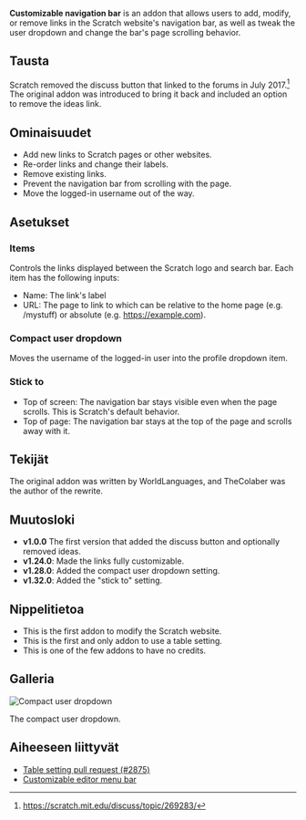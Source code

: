 ---
---

**Customizable navigation bar** is an addon that allows users to add, modify, or remove links in the Scratch website's navigation bar, as well as tweak the user dropdown and change the bar's page scrolling behavior.

## Tausta

Scratch removed the discuss button that linked to the forums in July 2017.[^1] The original addon was introduced to bring it back and included an option to remove the ideas link.

## Ominaisuudet

- Add new links to Scratch pages or other websites.
- Re-order links and change their labels.
- Remove existing links.
- Prevent the navigation bar from scrolling with the page.
- Move the logged-in username out of the way.

## Asetukset

### Items

Controls the links displayed between the Scratch logo and search bar. Each item has the following inputs:

- Name: The link's label
- URL: The page to link to which can be relative to the home page (e.g. /mystuff) or absolute (e.g. https://example.com).

### Compact user dropdown

Moves the username of the logged-in user into the profile dropdown item.

### Stick to

- Top of screen: The navigation bar stays visible even when the page scrolls. This is Scratch's default behavior.
- Top of page: The navigation bar stays at the top of the page and scrolls away with it.

## Tekijät

The original addon was written by WorldLanguages, and TheColaber was the author of the rewrite.

## Muutosloki

- **v1.0.0** The first version that added the discuss button and optionally removed ideas.
- **v1.24.0**: Made the links fully customizable.
- **v1.28.0**: Added the compact user dropdown setting.
- **v1.32.0**: Added the "stick to" setting.

## Nippelitietoa

- This is the first addon to modify the Scratch website.
- This is the first and only addon to use a table setting.
- This is one of the few addons to have no credits.

## Galleria

![Compact user dropdown](/assets/img/addons/docs/compact-nav-dropdown.png)

The compact user dropdown.

## Aiheeseen liittyvät

- [Table setting pull request (#2875)](https://github.com/ScratchAddons/ScratchAddons/pull/2875)
- [Customizable editor menu bar](https://scratch.mit.edu/scratch-addons-extension/settings#addon-custom-menu-bar)

[^1]: https://scratch.mit.edu/discuss/topic/269283/
